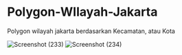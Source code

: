 # Polygon-WIlayah-Jakarta
Polygon wilayah jakarta berdasarkan Kecamatan, atau Kota

![Screenshot (233)](https://user-images.githubusercontent.com/23582320/177086155-c016ede2-12e4-481b-9b32-cfa3abbb4ede.png)
![Screenshot (234)](https://user-images.githubusercontent.com/23582320/177086174-2249e6c9-64c9-41d6-91a8-f4be1e37d201.png)

